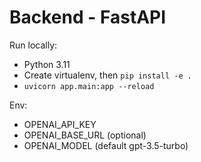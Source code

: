 # Backend - FastAPI

Run locally:
- Python 3.11
- Create virtualenv, then `pip install -e .`
- `uvicorn app.main:app --reload`

Env:
- OPENAI_API_KEY
- OPENAI_BASE_URL (optional)
- OPENAI_MODEL (default gpt-3.5-turbo)
